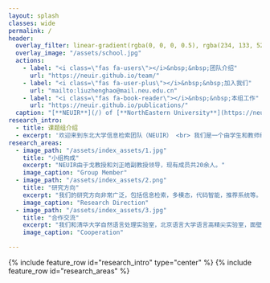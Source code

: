 ```yaml
---
layout: splash
classes: wide
permalink: /
header:
  overlay_filter: linear-gradient(rgba(0, 0, 0, 0.5), rgba(234, 133, 52, 0.5))
  overlay_image: "/assets/school.jpg"
  actions:
    - label: "<i class=\"fas fa-users\"></i>&nbsp;&nbsp;团队介绍"
      url: "https://neuir.github.io/team/"
    - label: "<i class=\"fas fa-user-plus\"></i>&nbsp;&nbsp;加入我们"
      url: "mailto:liuzhenghao@mail.neu.edu.cn"
    - label: "<i class=\"fas fa-book-reader\"></i>&nbsp;&nbsp;本组工作"
      url: "https://neuir.github.io/publications/"
  caption: "[**NEUIR**](/) of [**NorthEastern University**](https://neu.edu.cn)"
research_intro:
  - title: 课题组介绍
  - excerpt: '欢迎来到东北大学信息检索团队（NEUIR） <br> 我们是一个由学生和教师组成的充满激情、兼容并蓄和富有创造力的团队'
research_areas:
  - image_path: "/assets/index_assets/1.jpg"
    title: "小组构成"
    excerpt: "NEUIR由于戈教授和刘正皓副教授领导，现有成员共20余人。"
    image_caption: "Group Member"
  - image_path: "/assets/index_assets/2.png"
    title: "研究方向"
    excerpt: "我们的研究方向非常广泛，包括信息检索，多模态，代码智能，推荐系统等。"
    image_caption: "Research Direction"
  - image_path: "/assets/index_assets/3.jpg"
    title: "合作交流"
    excerpt: "我们和清华大学自然语言处理实验室，北京语言大学语言高精尖实验室，面壁智能，启元实验室，阿里巴巴等研究机构展开了密切的学术合作和交流。"
    image_caption: "Cooperation"

---
```


{% include feature_row id="research_intro" type="center" %}
{% include feature_row id="research_areas" %}
